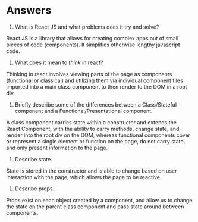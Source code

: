 # Answers

1.  What is React JS and what problems does it try and solve?

  React JS is a library that allows for creating complex apps out of small pieces of code (components). It simplifies otherwise lengthy javascript code.

1.  What does it mean to _think_ in react?

  Thinking in react involves viewing parts of the page as components (functional or classical) and utilizing them via individual component files imported into a main class component to then render to the DOM in a root div.

1.  Briefly describe some of the differences between a Class/Stateful component and a Functional/Presentational component.

  A class component carries state within a constructor and extends the React.Component, with the ability to carry methods, change state, and render into the root div on the DOM, whereas functional components cover or represent a single element or function on the page, do not carry state, and only present information to the page.

1.  Describe state.

  State is stored in the constructor and is able to change based on user interaction with the page, which allows the page to be reactive.

1.  Describe props.

  Props exist on each object created by a component, and allow us to change the state on the parent class component and pass state around between components.
